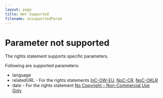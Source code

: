 ```yaml
---
layout: page
title: Not Supported
filename: unsupportedParam
---
```

# Parameter not supported
<div class="box">

The rights statement supports specific parameters.

Following are supported parameters:

* language
* relatedURL - For the rights statements  [InC-OW-EU](https://rightsstatements.org/vocab/InC-OW-EU/1.0/), [NoC-CR](https://rightsstatements.org/vocab/NoC-CR/1.0/), [NoC-OKLR](https://rightsstatements.org/vocab/NoC-OKLR/1.0/)
* date - For the rights statement [No Copyright – Non-Commercial Use Only](https://rightsstatements.org/page/NoC-NC/1.0/)

</div>
